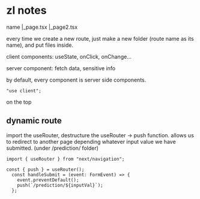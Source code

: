 # zl notes
name 
    |_page.tsx
    |_page2.tsx

every time we create a new route, just make a new folder (route name as its name), and put files inside.

client components:
useState, onClick, onChange...

server component:
fetch data, sensitive info

by default, every component is server side components.
```
"use client";
```
on the top 

## dynamic route
import the useRouter, destructure the useRouter -> push function.
allows us to redirect to another page depending whatever input value we have submitted. (under /prediction/ folder)
```
import { useRouter } from "next/navigation";

const { push } = useRouter();
  const handleSubmit = (event: FormEvent) => {
    event.preventDefault();
    push(`/prediction/${inputVal}`);
  };
```

